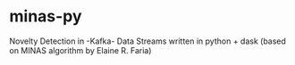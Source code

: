 # minas-py
Novelty Detection in -Kafka- Data Streams written in python + dask (based on MINAS algorithm by Elaine R. Faria)
